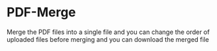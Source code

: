 # PDF-Merge
Merge the PDF files into a single file and you can change the order of  uploaded files before merging and you can download the merged file

